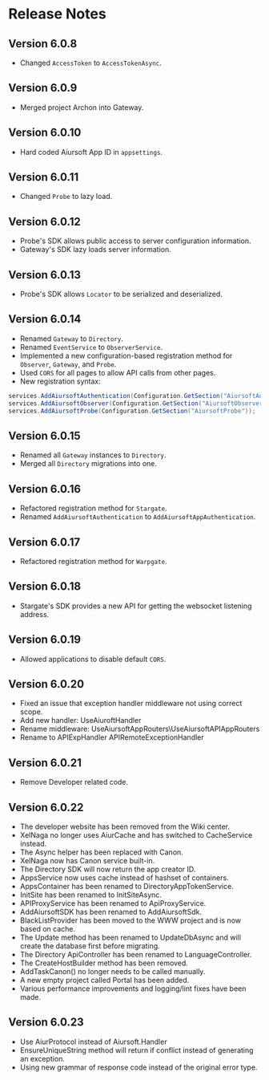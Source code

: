 # Release Notes

## Version 6.0.8

- Changed `AccessToken` to `AccessTokenAsync`.

## Version 6.0.9

- Merged project Archon into Gateway.

## Version 6.0.10

- Hard coded Aiursoft App ID in `appsettings`.

## Version 6.0.11

- Changed `Probe` to lazy load.

## Version 6.0.12

- Probe's SDK allows public access to server configuration information.
- Gateway's SDK lazy loads server information.

## Version 6.0.13

- Probe's SDK allows `Locator` to be serialized and deserialized.

## Version 6.0.14

- Renamed `Gateway` to `Directory`.
- Renamed `EventService` to `ObserverService`.
- Implemented a new configuration-based registration method for `Observer`, `Gateway`, and `Probe`.
- Used `CORS` for all pages to allow API calls from other pages.
- New registration syntax:

```csharp
services.AddAiursoftAuthentication(Configuration.GetSection("AiursoftAuthentication"));
services.AddAiursoftObserver(Configuration.GetSection("AiursoftObserver"));
services.AddAiursoftProbe(Configuration.GetSection("AiursoftProbe"));
```

## Version 6.0.15

- Renamed all `Gateway` instances to `Directory`.
- Merged all `Directory` migrations into one.

## Version 6.0.16

- Refactored registration method for `Stargate`.
- Renamed `AddAiursoftAuthentication` to `AddAiursoftAppAuthentication`.

## Version 6.0.17

- Refactored registration method for `Warpgate`.

## Version 6.0.18

- Stargate's SDK provides a new API for getting the websocket listening address.

## Version 6.0.19

- Allowed applications to disable default `CORS`.

## Version 6.0.20

- Fixed an issue that exception handler middleware not using correct scope.
- Add new handler: UseAiuroftHandler
- Rename middleware: UseAiursoftAppRouters\UseAiursoftAPIAppRouters
- Rename to APIExpHandler APIRemoteExceptionHandler

## Version 6.0.21

- Remove Developer related code.

## Version 6.0.22

- The developer website has been removed from the Wiki center.
- XelNaga no longer uses AiurCache and has switched to CacheService instead.
- The Async helper has been replaced with Canon.
- XelNaga now has Canon service built-in.
- The Directory SDK will now return the app creator ID.
- AppsService now uses cache instead of hashset of containers.
- AppsContainer has been renamed to DirectoryAppTokenService.
- InitSite has been renamed to InitSiteAsync.
- APIProxyService has been renamed to ApiProxyService.
- AddAiursoftSDK has been renamed to AddAiursoftSdk.
- BlackListProvider has been moved to the WWW project and is now based on cache.
- The Update method has been renamed to UpdateDbAsync and will create the database first before migrating.
- The Directory ApiController has been renamed to LanguageController.
- The CreateHostBuilder method has been removed.
- AddTaskCanon() no longer needs to be called manually.
- A new empty project called Portal has been added.
- Various performance improvements and logging/lint fixes have been made.

## Version 6.0.23

- Use AiurProtocol instead of Aiursoft.Handler
- EnsureUniqueString method will return if conflict instead of generating an exception.
- Using new grammar of response code instead of the original error type.